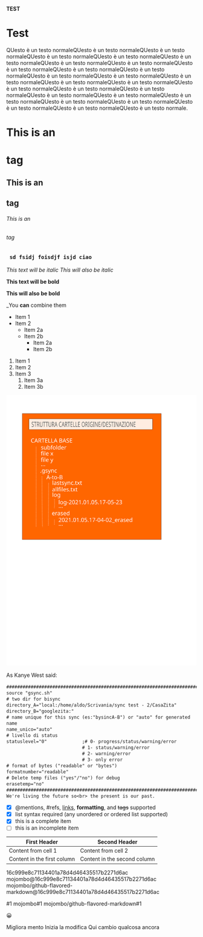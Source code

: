 **TEST**

# Test
QUesto è un testo normaleQUesto è un testo normaleQUesto è un testo normaleQUesto è un testo normaleQUesto è un testo normaleQUesto è un testo normaleQUesto è un testo normaleQUesto è un testo normaleQUesto è un testo normaleQUesto è un testo normaleQUesto è un testo normaleQUesto è un testo normaleQUesto è un testo normaleQUesto è un testo normaleQUesto è un testo normaleQUesto è un testo normaleQUesto è un testo normaleQUesto è un testo normaleQUesto è un testo normaleQUesto è un testo normaleQUesto è un testo normaleQUesto è un testo normaleQUesto è un testo normaleQUesto è un testo normaleQUesto è un testo normaleQUesto è un testo normaleQUesto è un testo normale.

# This is an <h1> tag
## This is an <h2> tag
###### This is an <h6> tag
### <code> sd fsidj foisdjf isjd ciao </code>

*This text will be italic*
_This will also be italic_

**This text will be bold**

__This will also be bold__

_You **can** combine them

* Item 1
* Item 2
  * Item 2a
  * Item 2b
    * Item 2a
    * Item 2b

1. Item 1
1. Item 2
1. Item 3
   1. Item 3a
   1. Item 3b

![Help](help/Schema.svg)

As Kanye West said:

```
#######################################################################################################################
source "gsync.sh"
# two dir for bisync
directory_A="local:/home/aldo/Scrivania/sync test - 2/CasaZita"
directory_B="googlezita:"
# name unique for this sync (es:"bysincA-B") or "auto" for generated name
name_unico="auto"
# livello di status
statuslevel="0"             ;# 0- progress/status/warning/error
                            # 1- status/warning/error
                            # 2- warning/error
                            # 3- only error
# format of bytes ("readable" or "bytes")
formatnumber="readable"     
# Delete temp files ("yes"/"no") for debug
erasetemp="no"            
#######################################################################################################################
We're living the future so<br> the present is our past.
```

- [x] @mentions, #refs, [links](), **formatting**, and <del>tags</del> supported
- [x] list syntax required (any unordered or ordered list supported)
- [x] this is a complete item
- [ ] this is an incomplete item

First Header | Second Header
------------ | -------------
Content from cell 1 | Content from cell 2
Content in the first column | Content in the second column

16c999e8c71134401a78d4d46435517b2271d6ac
mojombo@16c999e8c71134401a78d4d46435517b2271d6ac
mojombo/github-flavored-markdown@16c999e8c71134401a78d4d46435517b2271d6ac

#1
mojombo#1
mojombo/github-flavored-markdown#1

:grinning:

Migliora mento
Inizia la modifica
Qui cambio qualcosa ancora